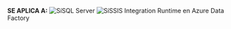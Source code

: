 <Token>**SE APLICA A:** ![Sí](media/yes-icon.png)SQL Server ![Sí](media/yes-icon.png)SSIS Integration Runtime en Azure Data Factory</Token>
